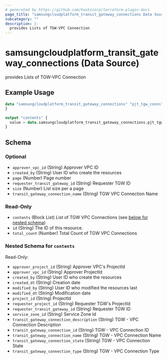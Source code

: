 ```yaml
---
# generated by https://github.com/hashicorp/terraform-plugin-docs
page_title: "samsungcloudplatform_transit_gateway_connections Data Source - samsungcloudplatform"
subcategory: ""
description: |-
  provides Lists of TGW-VPC Connection
---
```


# samsungcloudplatform_transit_gateway_connections (Data Source)

provides Lists of TGW-VPC Connection

## Example Usage

```terraform
data "samsungcloudplatform_transit_gateway_connections" "pjt_tgw_conns" {
}

output "contents" {
  value = data.samsungcloudplatform_transit_gateway_connections.pjt_tgw_conns.contents
}
```

<!-- schema generated by tfplugindocs -->
## Schema

### Optional

- `approver_vpc_id` (String) Approver VPC ID
- `created_by` (String) User ID who create the resources
- `page` (Number) Page number
- `requester_transit_gateway_id` (String) Requester TGW ID
- `size` (Number) List size per a page
- `transit_gateway_connection_name` (String) TGW VPC Connection Name

### Read-Only

- `contents` (Block List) List of TGW VPC Connections (see [below for nested schema](#nestedblock--contents))
- `id` (String) The ID of this resource.
- `total_count` (Number) Total Count of TGW VPC Connections

<a id="nestedblock--contents"></a>
### Nested Schema for `contents`

Read-Only:

- `approver_project_id` (String) Approver VPC's ProjectId
- `approver_vpc_id` (String) Approver ProjectId
- `created_by` (String) User ID who create the resources
- `created_dt` (String) Creation date
- `modified_by` (String) User ID who modified the resources last
- `modified_dt` (String) Modification date
- `project_id` (String) ProjectId
- `requester_project_id` (String) Requester TGW's ProjectId
- `requester_transit_gateway_id` (String) Requester TGW ID
- `service_zone_id` (String) Service Zone Id
- `transit_gateway_connection_description` (String) TGW - VPC Connection Description
- `transit_gateway_connection_id` (String) TGW - VPC Connection ID
- `transit_gateway_connection_name` (String) TGW - VPC Connection Name
- `transit_gateway_connection_state` (String) TGW - VPC Connection State
- `transit_gateway_connection_type` (String) TGW - VPC Connection Type


